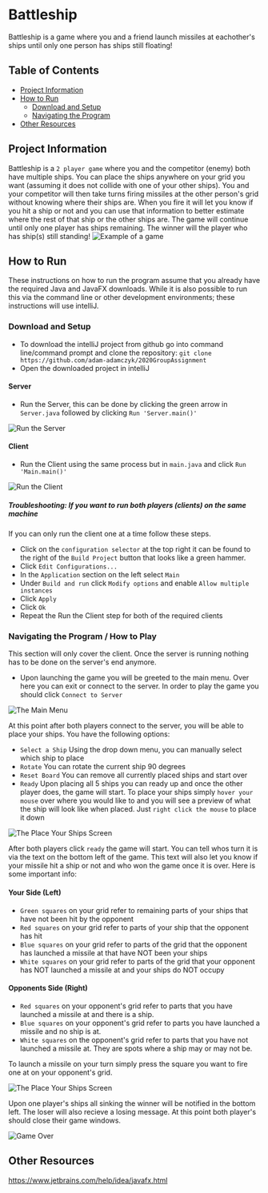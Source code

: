 # Battleship
Battleship is a game where you and a friend launch missiles at eachother's ships until only one person has ships still floating!
## Table of Contents
- [Project Information](#project-information)
- [How to Run](#how-to-run)
	- [Download and Setup](#download-and-setup)
	- [Navigating the Program](#navigating-the-program)
- [Other Resources](#other-resources)
## Project Information
Battleship is a `2 player game` where you and the competitor (enemy) both have multiple ships. You can place the ships anywhere on your grid you want (assuming it does not collide with one of your other ships). You and your competitor will then take turns firing missiles at the other person's grid without knowing where their ships are. When you fire it will let you know if you hit a ship or not and you can use that information to better estimate where the rest of that ship or the other ships are. The game will continue until only one player has ships remaining. The winner will the player who has ship(s) still standing!
![Example of a game](ImageResources/ongoingGame.PNG)
## How to Run
These instructions on how to run the program assume that you already have the required Java and JavaFX downloads. While it is also possible to run this via the command line or other development environments; these instructions will use intelliJ.
### Download and Setup
* To download the intelliJ project from github go into command line/command prompt and clone the repository: `git clone https://github.com/adam-adamczyk/2020GroupAssignment`
* Open the downloaded project in intelliJ
#### Server
* Run the Server, this can be done by clicking the green arrow in `Server.java` followed by clicking `Run 'Server.main()'`
 
![Run the Server](ImageResources/runservermain.PNG)
#### Client
* Run the Client using the same process but in `main.java` and click `Run 'Main.main()'`

![Run the Client](ImageResources/runmain.PNG)

##### Troubleshooting: If you want to run both players (clients) on the same machine
If you can only run the client one at a time follow these steps.
* Click on the `configuration selector` at the top right it can be found to the right of the `Build Project` button that looks like a green hammer.
* Click `Edit Configurations...`
* In the `Application` section on the left select `Main`
* Under `Build and run` click `Modify options` and enable `Allow multiple instances`
* Click `Apply`
* Click `Ok`
* Repeat the Run the Client step for both of the required clients



### Navigating the Program / How to Play
This section will only cover the client. Once the server is running nothing has to be done on the server's end anymore.
* Upon launching the game you will be greeted to the main menu. Over here you can exit or connect to the server. In order to play the game you should click `Connect to Server`

![The Main Menu](ImageResources/launchmenu.PNG)

At this point after both players connect to the server, you will be able to place your ships. You have the following options:
* `Select a Ship` Using the drop down menu, you can manually select which ship to place
* `Rotate` You can rotate the current ship 90 degrees
* `Reset Board` You can remove all currently placed ships and start over
* `Ready` Upon placing all 5 ships you can ready up and once the other player does, the game will start.
To place your ships simply `hover your mouse` over where you would like to and you will see a preview of what the ship will look like when placed. Just `right click the mouse` to place it down

![The Place Your Ships Screen](ImageResources/placingships.PNG)

After both players click `ready` the game will start. You can tell whos turn it is via the text on the bottom left of the game. This text will also let you know if your missile hit a ship or not and who won the game once it is over.
Here is some important info:

#### Your Side (Left)
* `Green squares` on your grid refer to remaining parts of your ships that have not been hit by the opponent
* `Red squares` on your grid refer to parts of your ship that the opponent has hit
* `Blue squares` on your grid refer to parts of the grid that the opponent has launched a missile at that have NOT been your ships
* `White squares` on your grid refer to parts of the grid that your opponent has NOT launched a missile at and your ships do NOT occupy
#### Opponents Side (Right)
* `Red squares` on your opponent's grid refer to parts that you have launched a missile at and there is a ship.
* `Blue squares` on your opponent's grid refer to parts you have launched a missile and no ship is at.
* `White squares` on the opponent's grid refer to parts that you have not launched a missile at. They are spots where a ship may or may not be.

To launch a missile on your turn simply press the square you want to fire one at on your opponent's grid.

![The Place Your Ships Screen](ImageResources/ongoingGame.PNG)

Upon one player's ships all sinking the winner will be notified in the bottom left. The loser will also recieve a losing message. At this point both player's should close their game windows.

![Game Over](ImageResources/winningScreen.PNG)

## Other Resources
https://www.jetbrains.com/help/idea/javafx.html